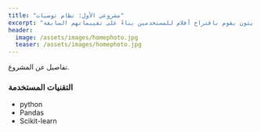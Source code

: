 ```yaml
---
title: "مشروعي الأول: نظام توصيات"
excerpt: "نظام توصيات بسيط مبني بلغة بايثون يقوم باقتراح أفلام للمستخدمين بناءً على تقييماتهم السابقة."
header:
  image: /assets/images/homephoto.jpg
  teaser: /assets/images/homephoto.jpg
---
```


تفاصيل عن المشروع.

### التقنيات المستخدمة
- python
- Pandas
- Scikit-learn
